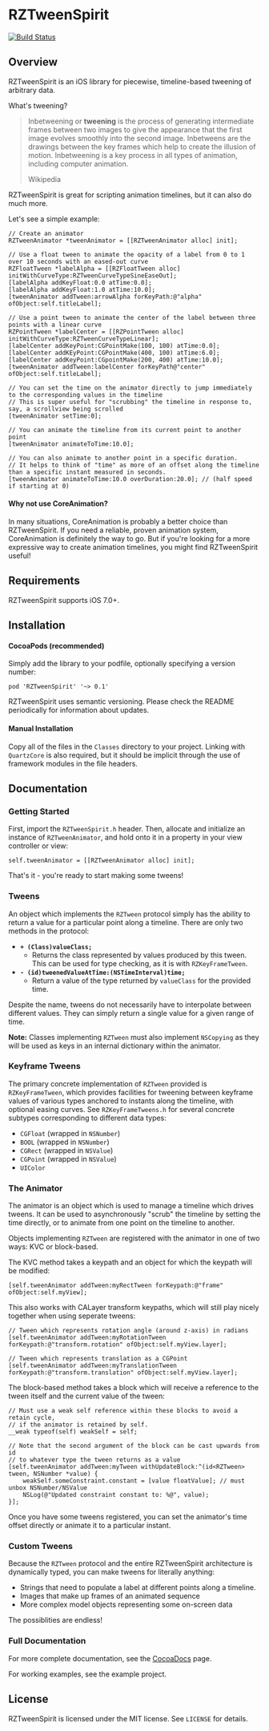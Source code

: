 RZTweenSpirit
=============

[![Build Status](https://travis-ci.org/Raizlabs/RZTweenSpirit.svg)](https://travis-ci.org/Raizlabs/RZTweenSpirit)

## Overview

RZTweenSpirit is an iOS library for piecewise, timeline-based tweening of arbitrary data. 

What's tweening?

>Inbetweening or **tweening** is the process of generating intermediate frames between two images to give the appearance that the first image evolves smoothly into the second image. Inbetweens are the drawings between the key frames which help to create the illusion of motion. Inbetweening is a key process in all types of animation, including computer animation.
>
> Wikipedia

RZTweenSpirit is great for scripting animation timelines, but it can also do much more.

Let's see a simple example:

```
// Create an animator
RZTweenAnimator *tweenAnimator = [[RZTweenAnimator alloc] init];

// Use a float tween to animate the opacity of a label from 0 to 1 over 10 seconds with an eased-out curve
RZFloatTween *labelAlpha = [[RZFloatTween alloc] initWithCurveType:RZTweenCurveTypeSineEaseOut];
[labelAlpha addKeyFloat:0.0 atTime:0.0];
[labelAlpha addKeyFloat:1.0 atTime:10.0];
[tweenAnimator addTween:arrowAlpha forKeyPath:@"alpha" ofObject:self.titleLabel];

// Use a point tween to animate the center of the label between three points with a linear curve
RZPointTween *labelCenter = [[RZPointTween alloc] initWithCurveType:RZTweenCurveTypeLinear];
[labelCenter addKeyPoint:CGPointMake(100, 100) atTime:0.0];
[labelCenter addKEyPoint:CGPointMake(400, 100) atTime:6.0];
[labelCenter addKeyPoint:CGpointMake(200, 400) atTime:10.0];
[tweenAnimator addTween:labelCenter forKeyPath@"center" ofObject:self.titleLabel];

// You can set the time on the animator directly to jump immediately to the corresponding values in the timeline
// This is super useful for "scrubbing" the timeline in response to, say, a scrollview being scrolled
[tweenAnimator setTime:0];

// You can animate the timeline from its current point to another point
[tweenAnimator animateToTime:10.0];

// You can also animate to another point in a specific duration.
// It helps to think of "time" as more of an offset along the timeline than a specific instant measured in seconds.
[tweenAnimator animateToTime:10.0 overDuration:20.0]; // (half speed if starting at 0)

```

#### Why not use CoreAnimation?

In many situations, CoreAnimation is probably a better choice than RZTweenSpirit. If you need a reliable, proven animation system, CoreAnimation is definitely the way to go. But if you're looking for a more expressive way to create animation timelines, you might find RZTweenSpirit useful!

## Requirements

RZTweenSpirit supports iOS 7.0+.

## Installation

#### CocoaPods (recommended)

Simply add the library to your podfile, optionally specifying a version number:

`pod 'RZTweenSpirit' '~> 0.1'`

RZTweenSpirit uses semantic versioning. Please check the README periodically for information about updates.

#### Manual Installation

Copy all of the files in the `Classes` directory to your project. Linking with `QuartzCore` is also required, but it should be implicit through the use of framework modules in the file headers.

## Documentation

### Getting Started

First, import the `RZTweenSpirit.h` header. Then, allocate and initialize an instance of `RZTweenAnimator`, and hold onto it in a property in your view controller or view:

```
self.tweenAnimator = [[RZTweenAnimator alloc] init];
```

That's it - you're ready to start making some tweens!

### Tweens

An object which implements the `RZTween` protocol simply has the ability to return a value for a particular point along a timeline. There are only two methods in the protocol:

- **`+ (Class)valueClass;`**
	- Returns the class represented by values produced by this tween. This can be used for type checking, as it is with `RZKeyFrameTween`.
- **`- (id)tweenedValueAtTime:(NSTimeInterval)time;`**
	- Return a value of the type returned by `valueClass` for the provided time.

Despite the name, tweens do not necessarily have to interpolate between different values. They can simply return a single value for a given range of time.
		
**Note:** Classes implementing `RZTween` must also implement `NSCopying` as they will be used as keys in an internal dictionary within the animator.

### Keyframe Tweens

The primary concrete implementation of `RZTween` provided is `RZKeyFrameTween`, which provides facilities for tweening between keyframe values of various types anchored to instants along the timeline, with optional easing curves. See `RZKeyFrameTweens.h` for several concrete subtypes corresponding to different data types:

- `CGFloat` (wrapped in `NSNumber`)
- `BOOL` (wrapped in `NSNumber`)
- `CGRect` (wrapped in `NSValue`)
- `CGPoint` (wrapped in `NSValue`)
- `UIColor`


### The Animator

The animator is an object which is used to manage a timeline which drives tweens. It can be used to asynchronously "scrub" the timeline by setting the time directly, or to animate from one point on the timeline to another.

Objects implementing `RZTween` are registered with the animator in one of two ways: KVC or block-based. 

The KVC method takes a keypath and an object for which the keypath will be modified:

```
[self.tweenAnimator addTween:myRectTween forKeypath:@"frame" ofObject:self.myView];
```

This also works with CALayer transform keypaths, which will still play nicely together when using seperate tweens:

```
// Tween which represents rotation angle (around z-axis) in radians
[self.tweenAnimator addTween:myRotationTween forKeypath:@"transform.rotation" ofObject:self.myView.layer];

// Tween which represents translation as a CGPoint
[self.tweenAnimator addTween:myTranslationTween forKeypath:@"transform.translation" ofObject:self.myView.layer];
```

The block-based method takes a block which will receive a reference to the tween itself and the current value of the tween:

```
// Must use a weak self reference within these blocks to avoid a retain cycle, 
// if the animator is retained by self.
__weak typeof(self) weakSelf = self;

// Note that the second argument of the block can be cast upwards from id 
// to whatever type the tween returns as a value
[self.tweenAnimator addTween:myTween withUpdateBlock:^(id<RZTween> tween, NSNumber *value) {
	weakSelf.someConstraint.constant = [value floatValue]; // must unbox NSNumber/NSValue
	NSLog(@"Updated constraint constant to: %@", value);
}];
```

Once you have some tweens registered, you can set the animator's time offset directly or animate it to a particular instant.

### Custom Tweens

Because the `RZTween` protocol and the entire RZTweenSpirit architecture is dynamically typed, you can make tweens for literally anything:

- Strings that need to populate a label at different points along a timeline.
- Images that make up frames of an animated sequence
- More complex model objects representing some on-screen data

The possiblities are endless!

### Full Documentation

For more complete documentation, see the [CocoaDocs]() page. 

For working examples, see the example project.

## License

RZTweenSpirit is licensed under the MIT license. See `LICENSE` for details.
